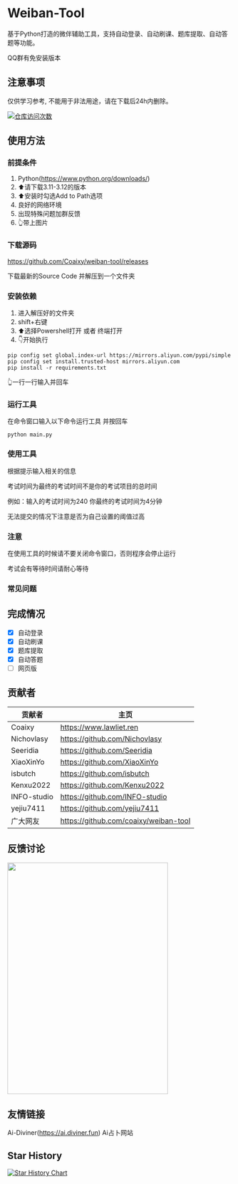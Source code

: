 # Weiban-Tool

基于Python打造的微伴辅助工具，支持自动登录、自动刷课、题库提取、自动答题等功能。

QQ群有免安装版本

## 注意事项

仅供学习参考, 不能用于非法用途，请在下载后24h内删除。

[![仓库访问次数](https://badges.toozhao.com/badges/01J4X431GX8JJ8F43S0ES0ANXY/green.svg)]( "")

## 使用方法

### 前提条件

1. Python(https://www.python.org/downloads/)
2. ⬆️请下载3.11-3.12的版本
3. ⬆️安装时勾选Add to Path选项
4. 良好的网络环境
5. 出现特殊问题加群反馈
6. 👆带上图片

### 下载源码

https://github.com/Coaixy/weiban-tool/releases

下载最新的Source Code 并解压到一个文件夹

### 安装依赖

1. 进入解压好的文件夹
2. shift+右键
3. ⬆️选择Powershell打开 或者 终端打开
4. 👇开始执行

````shell
pip config set global.index-url https://mirrors.aliyun.com/pypi/simple
pip config set install.trusted-host mirrors.aliyun.com
pip install -r requirements.txt
````

👆一行一行输入并回车

### 运行工具

在命令窗口输入以下命令运行工具 并按回车

````shell
python main.py
````

### 使用工具

根据提示输入相关的信息

考试时间为最终的考试时间不是你的考试项目的总时间

例如：输入的考试时间为240 你最终的考试时间为4分钟

无法提交的情况下注意是否为自己设置的阈值过高

### 注意

在使用工具的时候请不要关闭命令窗口，否则程序会停止运行

考试会有等待时间请耐心等待

### 常见问题

## 完成情况

- [x] 自动登录
- [x] 自动刷课
- [x] 题库提取
- [x] 自动答题
- [ ] 网页版

## 贡献者

| 贡献者         | 主页                                    |
|-------------|---------------------------------------|
| Coaixy      | https://www.lawliet.ren               |
| Nichovlasy  | https://github.com/Nichovlasy         |
| Seeridia    | https://github.com/Seeridia           |
| XiaoXinYo   | https://github.com/XiaoXinYo          |
| isbutch     | https://github.com/isbutch            |
| Kenxu2022   | https://github.com/Kenxu2022          |
| INFO-studio | https://github.com/INFO-studio        |
| yejiu7411   | https://github.com/yejiu7411          |
| 广大网友        | https://github.com/coaixy/weiban-tool |

## 反馈讨论

<img src="/assets/Group.jpeg" width="360" height="520" alt=""/>

## 友情链接

Ai-Diviner(https://ai.diviner.fun) Ai占卜网站


## Star History

[![Star History Chart](https://api.star-history.com/svg?repos=coaixy/weiban-tool&type=Date)](https://star-history.com/#coaixy/weiban-tool&Date)
